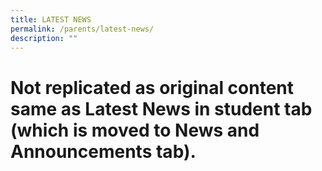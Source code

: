 ```yaml
---
title: LATEST NEWS
permalink: /parents/latest-news/
description: ""
---
```



# Not replicated as original content same as Latest News in student tab (which is moved to News and Announcements tab).